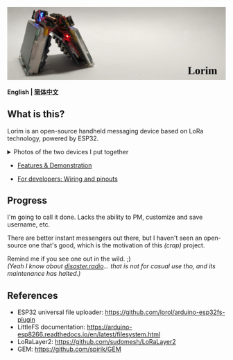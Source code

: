 ![Lorim](./Assets/In%20the%20style%20of%20GEM.jpg)

**English | [简体中文](./README.zh-CN.md)**

## What is this?
Lorim is an open-source handheld messaging device based on LoRa technology, powered by ESP32.

<details>
<summary>Photos of the two devices I put together</summary>

![Photo 1](./Assets/IMG_6189.JPG)

![Photo 2](./Assets/IMG_E6181.JPG)

![Photo 3](./Assets/IMG_E6187.JPG)

![Photo 4](./Assets/IMG_6162.JPG)
</details>

- [Features & Demonstration]()

- [For developers: Wiring and pinouts](./Pinouts.md)

## Progress
I'm going to call it done. Lacks the ability to PM, customize and save username, etc.

There are better instant messengers out there, but I haven't seen an open-source one that's good, which is the motivation of this *(crap)* project.

Remind me if you see one out in the wild. ;)<br>
*(Yeah I know about [disaster.radio](https://github.com/sudomesh/disaster-radio)... that is not for casual use tho, and its maintenance has halted.)*

## References
- ESP32 universal file uploader: <https://github.com/lorol/arduino-esp32fs-plugin><br>
- LittleFS documentation: <https://arduino-esp8266.readthedocs.io/en/latest/filesystem.html><br>
- LoRaLayer2: <https://github.com/sudomesh/LoRaLayer2><br>
- GEM: <https://github.com/spirik/GEM>

<!--
    Odd checksum
        68ef2aae8c056a156436a91964b14c91
-->
